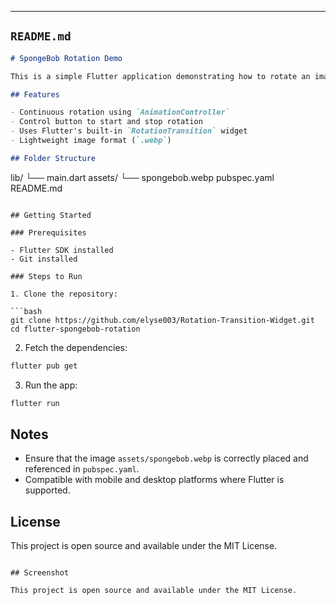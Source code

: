 
---

## `README.md`

```markdown
# SpongeBob Rotation Demo

This is a simple Flutter application demonstrating how to rotate an image using the `RotationTransition` widget. The app uses a `.webp` image of SpongeBob and includes a button to start and stop the rotation animation.

## Features

- Continuous rotation using `AnimationController`
- Control button to start and stop rotation
- Uses Flutter's built-in `RotationTransition` widget
- Lightweight image format (`.webp`)

## Folder Structure

```

lib/
└── main.dart
assets/
└── spongebob.webp
pubspec.yaml
README.md

````

## Getting Started

### Prerequisites

- Flutter SDK installed
- Git installed

### Steps to Run

1. Clone the repository:

```bash
git clone https://github.com/elyse003/Rotation-Transition-Widget.git
cd flutter-spongebob-rotation
````

2. Fetch the dependencies:

```bash
flutter pub get
```

3. Run the app:

```bash
flutter run
```

## Notes

* Ensure that the image `assets/spongebob.webp` is correctly placed and referenced in `pubspec.yaml`.
* Compatible with mobile and desktop platforms where Flutter is supported.

## License

This project is open source and available under the MIT License.

```

## Screenshot

This project is open source and available under the MIT License.

```